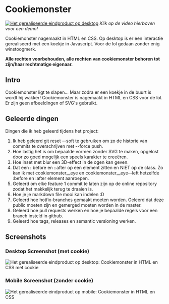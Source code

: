 # Cookiemonster
[![Het gerealiseerde eindproduct op desktop](https://vettedingenbouwen.nl/img/cookiemonster.png)](https://vettedingenbouwen.nl/video/cookiemonster/promo.mp4) 
<i>Klik op de video hierboven voor een demo!</i>

Cookiemonster nagemaakt in HTML en CSS. Op desktop is er een interactie gerealiseerd met een koekje in Javascript. Voor de lol gedaan zonder enig winstoogmerk. 

<b>Alle rechten voorbehouden, alle rechten van cookiemonster behoren tot zijn/haar rechtmatige eigenaar.</b>

## Intro
Cookiemonster ligt te slapen... Maar zodra er een koekje in de buurt is wordt hij wakker!
Cookiemonster is nagemaakt in HTML en CSS voor de lol. Er zijn geen afbeeldingen of SVG's gebruikt. 

## Geleerde dingen
Dingen die ik heb geleerd tijdens het project:
1. Ik heb geleerd git reset --soft te gebruiken om zo de historie van commits te overschrijven met --force push.
2. Hoe lastig het is om bepaalde vormen zonder SVG te maken, opgelost door zo goed mogelijk een speels karakter te creeëren. 
3. Hoe inset met blur een 3D-effect in de ogen kan geven. 
4. Dat een ::before en ::after op een element zitten en NIET op de class. Zo kan ik met cookiemonster__eye en cookiemonster__eye--left hetzelfde :before en :after element aanroepen.
5. Geleerd om elke feature 1 commit te laten zijn op de online repository zodat het makkelijk terug te draaien is.
6. Hoe je je markdown file mooi kan indelen :D
7. Geleerd hoe hotfix-branches gemaakt moeten worden. Geleerd dat deze public moeten zijn en gemerged moeten worden in de master. 
8. Geleerd hoe pull requests werken en hoe je bepaalde regels voor een branch insteld in github.
9. Geleerd hoe tags, releases en semantic versioning werken.

## Screenshots

### Desktop Screenshot (met cookie)
![Het gerealiseerde eindproduct op desktop: Cookiemonster in HTML en CSS met cookie](https://vettedingenbouwen.nl/img/cookiemonster.png "Cookiemonster")

### Mobile Screenshot (zonder cookie)
![Het gerealiseerde eindproduct op mobile: Cookiemonster in HTML en CSS](https://vettedingenbouwen.nl/img/cookiemonster_mobile.png "Cookiemonster")
